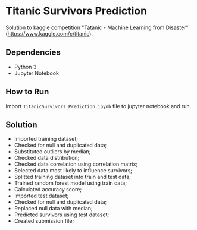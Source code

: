 # Titanic Survivors Prediction
Solution to kaggle competition "Tatanic - Machine Learning from Disaster" (https://www.kaggle.com/c/titanic).

## Dependencies
* Python 3
* Jupyter Notebook

## How to Run
Import `TitanicSurvivors_Prediction.ipynb` file to jupyter notebook and run.

## Solution
* Imported training dataset;
* Checked for null and duplicated data;
* Substituted outliers by median;
* Checked data distribution;
* Checked data correlation using correlation matrix;
* Selected data most likely to influence survivors;
* Splitted training dataset into train and test data;
* Trained random forest model using train data;
* Calculated accuracy score;
* Imported test dataset;
* Checked for null and duplicated data;
* Replaced null data with median;
* Predicted survivors using test dataset;
* Created submission file;
